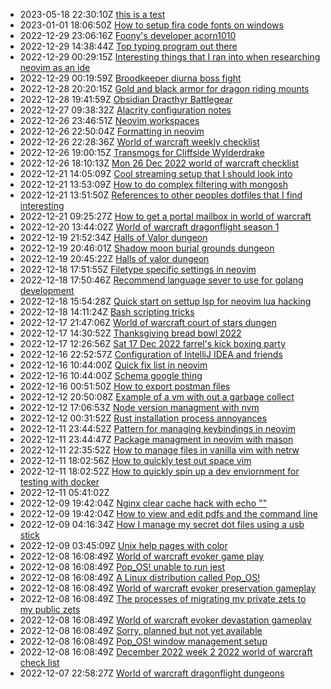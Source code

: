 * 2023-05-18 22:30:10Z [this is a test](../62)
* 2023-01-01 18:06:50Z [How to setup fira code fonts on windows](../61)
* 2022-12-29 23:06:16Z [Foony's developer acorn1010](../59)
* 2022-12-29 14:38:44Z [Top typing program out there](../57)
* 2022-12-29 00:29:15Z [Interesting things that I ran into when researching neovim as an ide](../56)
* 2022-12-29 00:19:59Z [Broodkeeper diurna boss fight](../54)
* 2022-12-28 20:20:15Z [Gold and black armor for dragon riding mounts](../53)
* 2022-12-28 19:41:59Z [Obsidian Dracthyr Battlegear](../52)
* 2022-12-27 09:38:32Z [Alacrity configuration notes](../51)
* 2022-12-26 23:46:51Z [Neovim workspaces](../50)
* 2022-12-26 22:50:04Z [Formatting in neovim](../49)
* 2022-12-26 22:28:36Z [World of warcraft weekly checklist ](../48)
* 2022-12-26 19:00:15Z [Transmogs for Cliffside Wylderdrake](../47)
* 2022-12-26 18:10:13Z [Mon 26 Dec 2022 world of warcraft checklist](../46)
* 2022-12-21 14:05:09Z [Cool streaming setup that I should look into](../45)
* 2022-12-21 13:53:09Z [How to do complex filtering with mongosh](../43)
* 2022-12-21 13:51:50Z [References to other peoples dotfiles that I find interesting](../41)
* 2022-12-21 09:25:27Z [How to get a portal mailbox in world of warcraft](../40)
* 2022-12-20 13:44:02Z [World of warcraft dragonflight season 1](../30)
* 2022-12-19 21:52:34Z [Halls of Valor dungeon](../31)
* 2022-12-19 20:46:01Z [Shadow moon burial grounds dungeon](../38)
* 2022-12-19 20:45:22Z [Halls of valor dungeon](../39)
* 2022-12-18 17:51:55Z [Filetype specific settings in neovim](../37)
* 2022-12-18 17:50:46Z [Recommend language sever to use for golang development](../34)
* 2022-12-18 15:54:28Z [Quick start on settup lsp for neovim lua hacking](../18)
* 2022-12-18 14:11:24Z [Bash scripting tricks](../33)
* 2022-12-17 21:47:06Z [World of warcraft court of stars dungen](../32)
* 2022-12-17 14:30:52Z [Thanksgiving bread bowl 2022](../27)
* 2022-12-17 12:26:56Z [Sat 17 Dec 2022 farrel's kick boxing party](../29)
* 2022-12-16 22:52:57Z [Configuration of IntelliJ IDEA and friends](../28)
* 2022-12-16 10:44:00Z [Quick fix list in neovim](../21)
* 2022-12-16 10:44:00Z [Schema google thing](../25)
* 2022-12-16 00:51:50Z [How to export postman files](../26)
* 2022-12-12 20:50:08Z [Example of a vm with out a garbage collect](../24)
* 2022-12-12 17:06:53Z [Node version managment with nvm](../23)
* 2022-12-12 00:31:52Z [Rust installation process annoyances](../22)
* 2022-12-11 23:44:52Z [Pattern for managing keybindings in neovim](../20)
* 2022-12-11 23:44:47Z [Package managment in neovim with mason](../19)
* 2022-12-11 22:35:52Z [How to manage files in vanilla vim with netrw](../17)
* 2022-12-11 18:02:56Z [How to quickly test out space vim](../15)
* 2022-12-11 18:02:52Z [How to quickly spin up a dev enviornment for testing with docker](../16)
* 2022-12-11 05:41:02Z [](../14)
* 2022-12-09 19:42:04Z [Nginx clear cache hack with echo ""](../13)
* 2022-12-09 19:42:04Z [How to view and edit pdfs and the command line](../12)
* 2022-12-09 04:16:34Z [How I manage my secret dot files using a usb stick](../10)
* 2022-12-09 03:45:09Z [Unix help pages with color](../11)
* 2022-12-08 16:08:49Z [World of warcraft evoker game play](../1)
* 2022-12-08 16:08:49Z [Pop_OS! unable to run jest](../8)
* 2022-12-08 16:08:49Z [A Linux distribution called Pop_OS!](../7)
* 2022-12-08 16:08:49Z [World of warcraft evoker preservation gameplay](../3)
* 2022-12-08 16:08:49Z [The processes of migrating my private zets to my public zets](../9)
* 2022-12-08 16:08:49Z [World of warcraft evoker devastation gameplay](../2)
* 2022-12-08 16:08:49Z [Sorry, planned but not yet available](../0)
* 2022-12-08 16:08:49Z [Pop_OS! window management setup](../6)
* 2022-12-08 16:08:49Z [December 2022 week 2 2022 world of warcraft check list](../5)
* 2022-12-07 22:58:27Z [World of warcraft dragonflight dungeons](../4)

